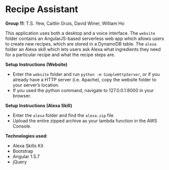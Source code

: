 # Recipe Assistant

**Group 11**: T.S. Yew, Caitlin Gruis, David Winer, William Ho

This application uses both a desktop and a voice interface. The `website` folder contains an AngularJS-based serverless web app which allows users to create new recipes, which are stored in a DynamoDB table. The `alexa` folder an Alexa skill which lets users ask Alexa what ingredients they need for a particular recipe and what the recipe steps are.

**Setup Instructions (Website)**
* Enter the `website` folder and run `python -m SimpleHttpServer`, or if you already have a HTTP server (i.e. Apache), copy the website folder to your server’s location.
* If you used the python command, navigate to 127.0.0.1:8000 in your browser.

**Setup Instructions (Alexa Skill)**
* Enter the `alexa` folder and find the `alexa.zip` file
* Upload the entire zipped archive as your lambda function in the AWS Console.

**Technologies used**:
* Alexa Skills Kit
* Bootstrap
* Angular 1.5.7
* jQuery

